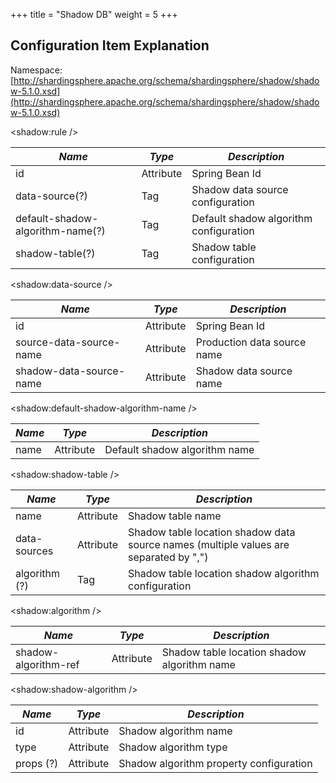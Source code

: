 +++
title = "Shadow DB"
weight = 5
+++

## Configuration Item Explanation

Namespace: [http://shardingsphere.apache.org/schema/shardingsphere/shadow/shadow-5.1.0.xsd](http://shardingsphere.apache.org/schema/shardingsphere/shadow/shadow-5.1.0.xsd)

\<shadow:rule />

| *Name* | *Type*  | *Description* |
| ------ | ------- | ------------- |
| id     | Attribute | Spring Bean Id |
| data-source(?)  | Tag | Shadow data source configuration |
| default-shadow-algorithm-name(?)  | Tag  | Default shadow algorithm configuration |
| shadow-table(?) | Tag | Shadow table configuration |

\<shadow:data-source />

| *Name* | *Type*  | *Description* |
| ------ | ------- | ------------- |
| id | Attribute | Spring Bean Id |
| source-data-source-name | Attribute | Production data source name |
| shadow-data-source-name | Attribute | Shadow data source name |

\<shadow:default-shadow-algorithm-name />

| *Name* | *Type*  | *Description* |
| ----- | ------ | ------ |
| name | Attribute | Default shadow algorithm name |

\<shadow:shadow-table />

| *Name* | *Type*  | *Description* |
| ------ | ------- | ------------- |
| name | Attribute | Shadow table name |
| data-sources | Attribute | Shadow table location shadow data source names (multiple values are separated by ",") |
| algorithm (?) | Tag | Shadow table location shadow algorithm configuration |

\<shadow:algorithm />

| *Name* | *Type*  | *Description* |
| ------ | ------- | ------------- |
| shadow-algorithm-ref | Attribute | Shadow table location shadow algorithm name |

\<shadow:shadow-algorithm />

| *Name*    | *Type* | *Description*        |
| --------- | ----- | ------------- |
| id        | Attribute  | Shadow algorithm name |
| type      | Attribute  | Shadow algorithm type |
| props (?) | Attribute  | Shadow algorithm property configuration |

